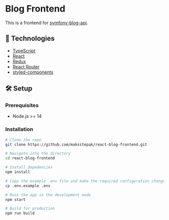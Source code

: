 # Blog Frontend

This is a frontend for [symfony-blog-api](https://github.com/maksstepak/symfony-blog-api).

## 🔧 Technologies

- [TypeScript](https://www.typescriptlang.org/)
- [React](https://reactjs.org/)
- [Redux](https://redux.js.org/)
- [React Router](https://reactrouter.com/)
- [styled-components](https://styled-components.com/)

## 🛠️ Setup

### Prerequisites

- Node.js >= 14

### Installation

```bash
# Clone the repo
git clone https://github.com/maksstepak/react-blog-frontend.git

# Navigate into the directory
cd react-blog-frontend

# Install depedencies
npm install

# Copy the example .env file and make the required configuration changes in the .env file
cp .env.example .env

# Runs the app in the development mode
npm start

# Build for production
npm run build
```
